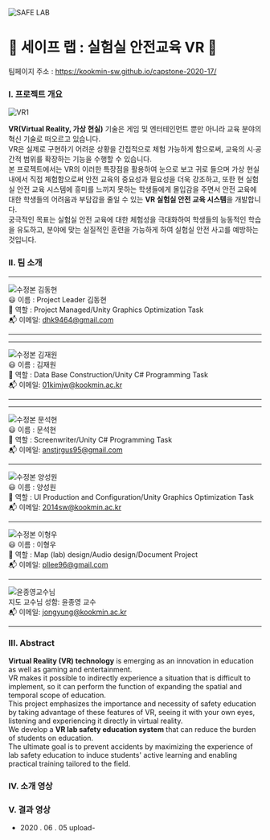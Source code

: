 ![SAFE LAB](https://user-images.githubusercontent.com/42829348/76893215-53b34d00-68cf-11ea-9f8d-e55bb2756a2e.jpg)

# :round_pushpin: 세이프 랩 : 실험실 안전교육 VR :round_pushpin:

팀페이지 주소 : https://kookmin-sw.github.io/capstone-2020-17/ <br>

### I. 프로젝트 개요
![VR1](https://user-images.githubusercontent.com/42829348/76791614-9fe58b00-6804-11ea-8a86-6af031ee9b87.png) <br>
 
 **VR(Virtual Reality, 가상 현실)** 기술은 게임 및 엔터테인먼트 뿐만 아니라 교육 분야의 혁신 기술로 떠오르고 있습니다. <br>
VR은 실제로 구현하기 어려운 상황을 간접적으로 체험 가능하게 함으로써, 교육의 시∙공간적 범위를 확장하는 기능을 수행할 수 있습니다.<br>
본 프로젝트에서는 VR의 이러한 특장점을 활용하여 눈으로 보고 귀로 들으며 가상 현실 내에서 직접 체험함으로써 안전 교육의 중요성과 필요성을 더욱 강조하고, 또한 현 실험실 안전 교육 시스템에 흥미를 느끼지 못하는 학생들에게 몰입감을 주면서 안전 교육에 대한 학생들의 어려움과 부담감을 줄일 수 있는 **VR 실험실 안전 교육 시스템**을 개발합니다. <br> 
궁극적인 목표는 실험실 안전 교육에 대한 체험성을 극대화하여 학생들의 능동적인 학습을 유도하고, 분야에 맞는 실질적인 훈련을 가능하게 하여 실험실 안전 사고를 예방하는 것입니다.

### II. 팀 소개
***
![수정본 김동현](https://user-images.githubusercontent.com/42829348/77139872-009ded80-6abb-11ea-8afb-6df7b258adcf.jpg)<br>
:smiley: 이름 : Project Leader 김동현<br>
:electric_plug: 역할 : Project Managed/Unity Graphics Optimization Task<br>
:mailbox_with_mail: 이메일: dhk9464@gmail.com   
***

***
![수정본 김재원](https://user-images.githubusercontent.com/42829348/77139918-2b884180-6abb-11ea-9cd5-3db38e06887b.jpg)<br>
:smiley: 이름 : 김재원<br>
:electric_plug: 역할 : Data Base Construction/Unity C# Programming Task<br>
:mailbox_with_mail: 이메일: 01kimjw@kookmin.ac.kr   
***

***
![수정본 문석현](https://user-images.githubusercontent.com/42829348/77139931-34791300-6abb-11ea-80c0-c236d9c64606.jpg)<br>
:smiley: 이름 : 문석현<br>
:electric_plug: 역할 : Screenwriter/Unity C# Programming Task<br>
:mailbox_with_mail: 이메일: anstjrgus95@gmail.com   
***

![수정본 양성원](https://user-images.githubusercontent.com/42829348/77139951-435fc580-6abb-11ea-8fa8-16f068c19113.jpg)<br>
:smiley: 이름 : 양성원<br>
:electric_plug: 역할 : UI Production and Configuration/Unity Graphics Optimization Task<br>
:mailbox_with_mail: 이메일: 2014sw@kookmin.ac.kr   
***


![수정본 이형우](https://user-images.githubusercontent.com/42829348/77139962-4e1a5a80-6abb-11ea-9d2f-32406a6c87cc.jpg)<br>
:smiley: 이름 : 이형우<br>
:electric_plug: 역할 : Map (lab) design/Audio design/Document Project<br>
:mailbox_with_mail: 이메일: pllee96@gmail.com    
***

![윤종영교수님](https://user-images.githubusercontent.com/42829348/77141422-3396b000-6ac0-11ea-8438-773f0cdf3430.png)<br>
지도 교수님 성함: 윤종영 교수<br>
:mailbox_with_mail: 이메일: jongyung@kookmin.ac.kr
***
### III. Abstract
**Virtual Reality (VR) technology** is emerging as an innovation in education as well as gaming and entertainment.<br>
VR makes it possible to indirectly experience a situation that is difficult to implement, so it can perform the function of expanding the spatial and temporal scope of education.<br>
This project emphasizes the importance and necessity of safety education by taking advantage of these features of VR, seeing it with your own eyes, listening and experiencing it directly in virtual reality. <br>
We develop a **VR lab safety education system** that can reduce the burden of students on education.<br>
The ultimate goal is to prevent accidents by maximizing the experience of lab safety education to induce students' active learning and enabling practical training tailored to the field.<br>
### IV. 소개 영상

### V. 결과 영상
- 2020 . 06 . 05 upload-
